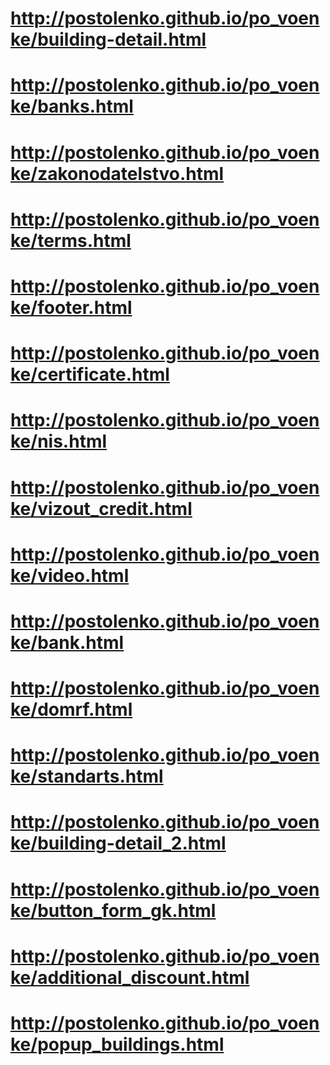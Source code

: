 # http://postolenko.github.io/po_voenke/building-detail.html
# http://postolenko.github.io/po_voenke/banks.html
# http://postolenko.github.io/po_voenke/zakonodatelstvo.html
# http://postolenko.github.io/po_voenke/terms.html
# http://postolenko.github.io/po_voenke/footer.html
# http://postolenko.github.io/po_voenke/certificate.html
# http://postolenko.github.io/po_voenke/nis.html
# http://postolenko.github.io/po_voenke/vizout_credit.html
# http://postolenko.github.io/po_voenke/video.html
# http://postolenko.github.io/po_voenke/bank.html
# http://postolenko.github.io/po_voenke/domrf.html
# http://postolenko.github.io/po_voenke/standarts.html
# http://postolenko.github.io/po_voenke/building-detail_2.html
# http://postolenko.github.io/po_voenke/button_form_gk.html
# http://postolenko.github.io/po_voenke/additional_discount.html
# http://postolenko.github.io/po_voenke/popup_buildings.html